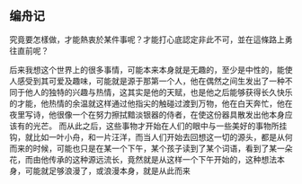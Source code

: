 ## 编舟记



究竟要怎樣做，才能熱衷於某件事呢？才能打心底認定非此不可，並在這條路上勇往直前呢？ 





后来我想这个世界上的很多事情，可能本来本身就是无趣的，至少是中性的，能使人感受到其可爱及趣味，可能就是源于那第一个人，他在偶然之间生发出了一种不同于他人的独特的兴趣与热情，这其实是他的天赋，也是他之后能够获得长久快乐的才能，他热情的余温就这样通过他指尖的触碰过渡到万物，他在白天奔忙，他在夜里写诗，他很像一个在努力擦拭黯淡银器的侍者，在使这份器具散发出他本身应该有的光芒。
而从此之后，这些事物才开始在人们的眼中与一些美好的事物所挂钩，就比如一叶小舟，和一片汪洋，而当人们开始去回想这一切的源头，都是从何而来的时候，可能也只是在某一个下午，某个孩子读到了某个词语，看到了某一朵花，而由他传承的这种源远流长，竟然就是从这样一个下午开始的，这种想法本身，可能就足够浪漫了，或浪漫本身，就是从此而来